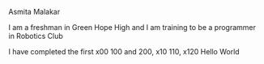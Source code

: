 Asmita Malakar

I am a freshman in Green Hope High and I am training to be a programmer in Robotics Club

I have completed the first x00 100 and 200, x10 110, x120 Hello World